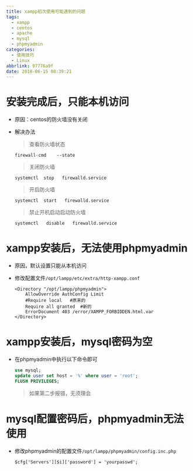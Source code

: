 ```yaml
---
title: xampp初次使用可能遇到的问题
tags:
  - xampp
  - centos
  - apache
  - mysql
  - phpmyadmin
categories:
  - 使用技巧
  - Linux
abbrlink: 97776a9f
date: 2018-06-15 08:39:21
---
```


# 安装完成后，只能本机访问

- 原因：centos的防火墙没有关闭

- 解决办法

  > 查看防火墙状态 

  ```shell
  firewall-cmd    --state
  ```

  > 关闭防火墙 

  ```shell
  systemctl  stop   firewalld.service
  ```

  > 开启防火墙 

  ```shell
  systemctl  start   firewalld.service
  ```

  > 禁止开机启动启动防火墙 

  ```shell
  systemctl   disable   firewalld.service
  ```

# xampp安装后，无法使用phpmyadmin

- 原因，默认设置只能从本机访问

- 修改配置文件``/opt/lampp/etc/extra/http-xampp.conf``

  ```shell
  <Directory "/opt/lampp/phpmyadmin">
      AllowOverride AuthConfig Limit
      #Require local   #原来的
      Require all granted  #新的
      ErrorDocument 403 /error/XAMPP_FORBIDDEN.html.var
  </Directory>
  
  ```

# xampp安装后，mysql密码为空

- 在phpmyadmin中执行以下命令即可

  ```sql
  use mysql;
  update user set host = '%' where user = 'root';
  FLUSH PRIVILEGES;
  ```

  > 如果第二步报错，无须理会

# mysql配置密码后，phpmyadmin无法使用

- 修改phpmyadmin的配置文件``/opt/lampp/phpmyadmin/config.inc.php``

  ```shell
  $cfg['Servers'][$i]['password'] = 'yourpasswd';
  ```


